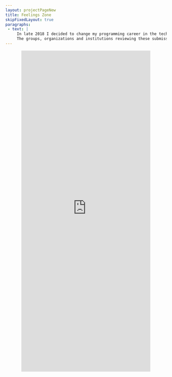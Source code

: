 ```yaml
---
layout: projectPageNew
title: Feelings Zone
skipFixedLayout: true
paragraphs:
 - text: |
     In late 2018 I decided to change my programming career in the tech world for one in the arts. I soon learned that working as an artist involves writing countless proposals – for grants, residencies, shows, and so on. I am keeping track of all my art related applications in a Google Sheet, which is publicly shared below. <br/><br/>
     The groups, organizations and institutions reviewing these submissions are rarely transparent about their processes, and almost never give reasons for their decisions. I'm making my list public because I believe there should be more institutional – and in equal parts individual – transparency around this topic.
---
```

<iframe width="80%" height="1000px" src="https://docs.google.com/spreadsheets/d/e/2PACX-1vSQMbXg1PCRH2WUdzTwGlFmi2Jz32fshL7fbE0ivkcGqKbU03eVfEI_DNHGKhThbT8YB7lviGbOOffS/pubhtml?gid=0&amp;single=true&amp;widget=false&amp;headers=false" style="border: none; margin-left: 50%; transform: translateX(-50%);">
</iframe>